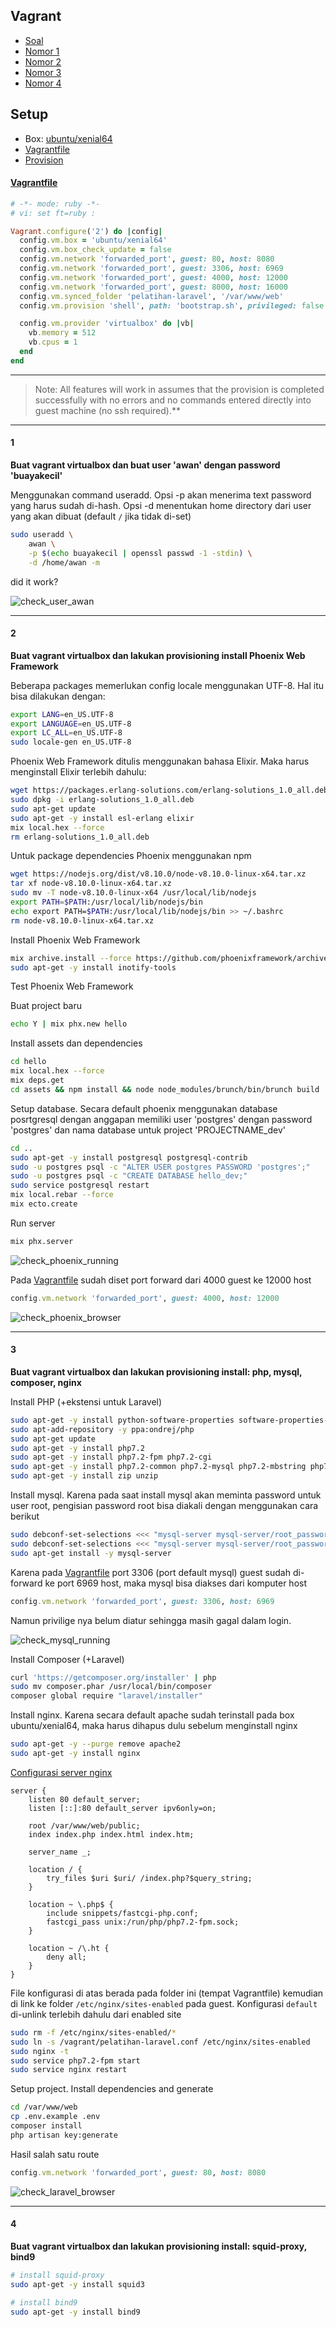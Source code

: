 ## Vagrant
- [Soal](..)
- [Nomor 1](#1)
- [Nomor 2](#2)
- [Nomor 3](#3)
- [Nomor 4](#4)

## Setup
- Box: [ubuntu/xenial64](https://app.vagrantup.com/ubuntu/boxes/xenial64)
- [Vagrantfile](#vagrantfile)
- [Provision](bootstrap.sh)

#### [Vagrantfile](Vagrantfile)
```ruby
# -*- mode: ruby -*-
# vi: set ft=ruby :

Vagrant.configure('2') do |config|
  config.vm.box = 'ubuntu/xenial64'
  config.vm.box_check_update = false
  config.vm.network 'forwarded_port', guest: 80, host: 8080
  config.vm.network 'forwarded_port', guest: 3306, host: 6969
  config.vm.network 'forwarded_port', guest: 4000, host: 12000
  config.vm.network 'forwarded_port', guest: 8000, host: 16000
  config.vm.synced_folder 'pelatihan-laravel', '/var/www/web'
  config.vm.provision 'shell', path: 'bootstrap.sh', privileged: false

  config.vm.provider 'virtualbox' do |vb|
    vb.memory = 512
    vb.cpus = 1
  end
end
```

---

> Note: All features will work in assumes that the provision is completed successfully with no errors and no commands entered directly into guest machine (no ssh required).**

---

#### 1
**Buat vagrant virtualbox dan buat user 'awan' dengan password 'buayakecil'**

Menggunakan command useradd. Opsi -p akan menerima text password yang harus sudah di-hash. Opsi -d menentukan home directory dari user yang akan dibuat (default `/` jika tidak di-set)

```sh
sudo useradd \
    awan \
    -p $(echo buayakecil | openssl passwd -1 -stdin) \
    -d /home/awan -m
```

did it work?

![check_user_awan](assets/check_user_awan.png)

---

#### 2
**Buat vagrant virtualbox dan lakukan provisioning install Phoenix Web Framework**

Beberapa packages memerlukan config locale menggunakan UTF-8. Hal itu bisa dilakukan dengan:

```sh
export LANG=en_US.UTF-8
export LANGUAGE=en_US.UTF-8
export LC_ALL=en_US.UTF-8
sudo locale-gen en_US.UTF-8
```
 
Phoenix Web Framework ditulis menggunakan bahasa Elixir. Maka harus menginstall Elixir terlebih dahulu:

```sh
wget https://packages.erlang-solutions.com/erlang-solutions_1.0_all.deb
sudo dpkg -i erlang-solutions_1.0_all.deb
sudo apt-get update
sudo apt-get -y install esl-erlang elixir
mix local.hex --force
rm erlang-solutions_1.0_all.deb
```

Untuk package dependencies Phoenix menggunakan npm

```sh
wget https://nodejs.org/dist/v8.10.0/node-v8.10.0-linux-x64.tar.xz
tar xf node-v8.10.0-linux-x64.tar.xz
sudo mv -T node-v8.10.0-linux-x64 /usr/local/lib/nodejs
export PATH=$PATH:/usr/local/lib/nodejs/bin
echo export PATH=$PATH:/usr/local/lib/nodejs/bin >> ~/.bashrc
rm node-v8.10.0-linux-x64.tar.xz
```

Install Phoenix Web Framework

```sh
mix archive.install --force https://github.com/phoenixframework/archives/raw/master/phx_new.ez
sudo apt-get -y install inotify-tools
```

Test Phoenix Web Framework

Buat project baru

```sh
echo Y | mix phx.new hello
```

Install assets dan dependencies

```sh
cd hello
mix local.hex --force
mix deps.get
cd assets && npm install && node node_modules/brunch/bin/brunch build
```

Setup database. Secara default phoenix menggunakan database posrtgresql dengan anggapan memiliki user 'postgres' dengan password 'postgres' dan nama database untuk project 'PROJECTNAME_dev'

```sh
cd ..
sudo apt-get -y install postgresql postgresql-contrib
sudo -u postgres psql -c "ALTER USER postgres PASSWORD 'postgres';"
sudo -u postgres psql -c "CREATE DATABASE hello_dev;"
sudo service postgresql restart
mix local.rebar --force
mix ecto.create
```

Run server

```sh
mix phx.server
```

![check_phoenix_running](assets/check_phoenix_running.png)

Pada [Vagrantfile](#vagrantfile) sudah diset port forward dari 4000 guest ke 12000 host

```ruby
config.vm.network 'forwarded_port', guest: 4000, host: 12000
```

![check_phoenix_browser](assets/check_phoenix_browser.png)

---

#### 3
**Buat vagrant virtualbox dan lakukan provisioning install: php, mysql, composer, nginx**

Install PHP (+ekstensi untuk Laravel)

```sh
sudo apt-get -y install python-software-properties software-properties-common
sudo apt-add-repository -y ppa:ondrej/php
sudo apt-get update
sudo apt-get -y install php7.2
sudo apt-get -y install php7.2-fpm php7.2-cgi
sudo apt-get -y install php7.2-common php7.2-mysql php7.2-mbstring php7.2-xml
sudo apt-get -y install zip unzip
```

Install mysql. Karena pada saat install mysql akan meminta password untuk user root, pengisian password root bisa diakali dengan menggunakan cara berikut

```sh
sudo debconf-set-selections <<< "mysql-server mysql-server/root_password password root"
sudo debconf-set-selections <<< "mysql-server mysql-server/root_password_again password root"
sudo apt-get install -y mysql-server
```

Karena pada [Vagrantfile](#vagrantfile) port 3306 (port default mysql) guest sudah di-forward ke port 6969 host, maka mysql bisa diakses dari komputer host

```ruby
config.vm.network 'forwarded_port', guest: 3306, host: 6969
```

Namun privilige nya belum diatur sehingga masih gagal dalam login.

![check_mysql_running](assets/check_mysql_forwarded.png)

Install Composer (+Laravel)

```sh
curl 'https://getcomposer.org/installer' | php
sudo mv composer.phar /usr/local/bin/composer
composer global require "laravel/installer"
```

Install nginx. Karena secara default apache sudah terinstall pada box ubuntu/xenial64, maka harus dihapus dulu sebelum menginstall nginx

```sh
sudo apt-get -y --purge remove apache2
sudo apt-get -y install nginx
```

[Configurasi server nginx](pelatihan-laravel.conf)

```nginx
server {
    listen 80 default_server;
    listen [::]:80 default_server ipv6only=on;

    root /var/www/web/public;
    index index.php index.html index.htm;

    server_name _;

    location / {
        try_files $uri $uri/ /index.php?$query_string;
    }

    location ~ \.php$ {
        include snippets/fastcgi-php.conf;
        fastcgi_pass unix:/run/php/php7.2-fpm.sock;
    }

    location ~ /\.ht {
        deny all;
    }
}
```

File konfigurasi di atas berada pada folder ini (tempat Vagrantfile) kemudian di link ke folder `/etc/nginx/sites-enabled` pada guest. Konfigurasi `default` di-unlink terlebih dahulu dari enabled site

```sh
sudo rm -f /etc/nginx/sites-enabled/*
sudo ln -s /vagrant/pelatihan-laravel.conf /etc/nginx/sites-enabled
sudo nginx -t
sudo service php7.2-fpm start
sudo service nginx restart
```

Setup project. Install dependencies and generate 

```sh
cd /var/www/web
cp .env.example .env
composer install
php artisan key:generate
```

Hasil salah satu route

```ruby
config.vm.network 'forwarded_port', guest: 80, host: 8080
```

![check_laravel_browser](assets/check_laravel_browser.png)

---

#### 4
**Buat vagrant virtualbox dan lakukan provisioning install: squid-proxy, bind9**

```sh
# install squid-proxy
sudo apt-get -y install squid3

# install bind9
sudo apt-get -y install bind9
```

